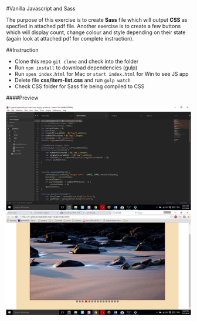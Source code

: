 #Vanilla Javascript and Sass

The purpose of this exercise is to create **Sass** file which will output **CSS** as specfied in attached pdf file. Another exercise is to create a few buttons which will display count, change colour and style depending on their state (again look at attached pdf for complete instruction).

##Instruction

- Clone this repo ```git clone``` and check into the folder 
- Run ```npm install``` to download dependencies (gulp)
- Run ```open index.html``` for Mac or ```start index.html``` for Win to see JS app
- Delete file **css/item-list.css** and run ```gulp watch```  
- Check CSS folder for Sass file being compiled to CSS


####Preview

![sass-js-coding-test screenshot](https://github.com/andrzejbajuk79/rep7-slider/blob/master/img/Screenshot%20(12).png?raw=true)
![sass-js-coding-test screenshot](https://github.com/andrzejbajuk79/rep7-slider/blob/master/img/Screenshot%20(11).png?raw=true)
